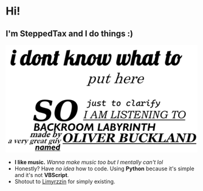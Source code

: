 # Hi!
## I'm SteppedTax and I do things :)
![i don't know what alt text is for and where to see it](https://github.com/SteppedTax/SteppedTax/blob/a3bdd880e9f1b5f0653c85830ff39da185ab1add/profile.png "A very nice profile picture thingy")

- **I like music.** *Wanna make music too but I mentally can't lol*
- Honestly? Have *no idea* how to code. Using **Python** because it's simple and it's not **VBScript**.
- Shotout to [Limyrzzin](https://github.com/Limyrzzzin "Header") for simply existing.
